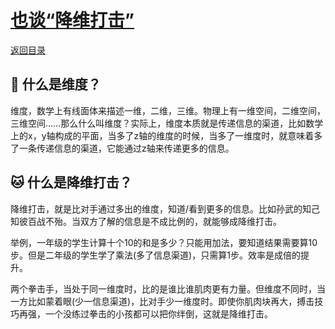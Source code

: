 # [也谈“降维打击”](https://github.com/xpblog/say-something/issues/5)

[返回目录](https://github.com/xpblog/say-something)

## 🐂 什么是维度？
维度，数学上有线面体来描述一维，二维，三维。物理上有一维空间，二维空间，三维空间……那么什么叫维度？实际上，维度本质就是传递信息的渠道，比如数学上的x，y轴构成的平面，当多了z轴的维度的时候，当多了一维度时，就意味着多了一条传递信息的渠道，它能通过z轴来传递更多的信息。

## 🐱 什么是降维打击？
降维打击，就是比对手通过多出的维度，知道/看到更多的信息。比如孙武的知己知彼百战不殆。当双方了解的信息是不成比例的，就能够成降维打击。

举例，一年级的学生计算十个10的和是多少？只能用加法，要知道结果需要算10步。但是二年级的学生学了乘法(多了信息渠道)，只需算1步。效率是成倍的提升。

两个拳击手，当处于同一维度时，比的是谁比谁肌肉更有力量。但维度不同时，当一方比如蒙着眼(少一信息渠道)，比对手少一维度时。即使你肌肉块再大，搏击技巧再强，一个没练过拳击的小孩都可以把你绊倒，这就是降维打击。

